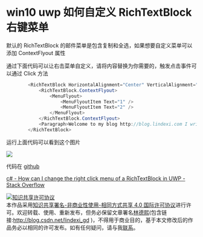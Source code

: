 
# win10 uwp 如何自定义 RichTextBlock 右键菜单

默认的 RichTextBlock 的邮件菜单是包含复制和全选，如果想要自定义菜单可以添加 ContextFlyout 属性

<!--more-->


<!-- CreateTime:2019/3/20 9:54:09 -->

<!-- cdsn -->

通过下面代码可以让右击菜单自定义，请将内容替换为你需要的，触发点击事件可以通过 Click 方法

```csharp
        <RichTextBlock HorizontalAlignment="Center" VerticalAlignment="Center">
            <RichTextBlock.ContextFlyout>
                <MenuFlyout>
                    <MenuFlyoutItem Text="1" />
                    <MenuFlyoutItem Text="2" />
                </MenuFlyout>
            </RichTextBlock.ContextFlyout>
            <Paragraph>Welcome to my blog http://blog.lindexi.com I write some UWP blogs</Paragraph>
        </RichTextBlock>
```

运行上面代码可以看到这个图片

![](http://image.acmx.xyz/lindexi%2F201932094724277)

代码在 [github](https://github.com/lindexi/lindexi_gd/tree/7a716887868435aab72683997806c9e7133722b4/LekaryusijefowHirgemsterevepalltrallxay)

[c# - How can I change the right click menu of a RichTextBlock in UWP - Stack Overflow](https://stackoverflow.com/a/55252373/6116637 )





<a rel="license" href="http://creativecommons.org/licenses/by-nc-sa/4.0/"><img alt="知识共享许可协议" style="border-width:0" src="https://licensebuttons.net/l/by-nc-sa/4.0/88x31.png" /></a><br />本作品采用<a rel="license" href="http://creativecommons.org/licenses/by-nc-sa/4.0/">知识共享署名-非商业性使用-相同方式共享 4.0 国际许可协议</a>进行许可。欢迎转载、使用、重新发布，但务必保留文章署名[林德熙](http://blog.csdn.net/lindexi_gd)(包含链接:http://blog.csdn.net/lindexi_gd )，不得用于商业目的，基于本文修改后的作品务必以相同的许可发布。如有任何疑问，请与我[联系](mailto:lindexi_gd@163.com)。